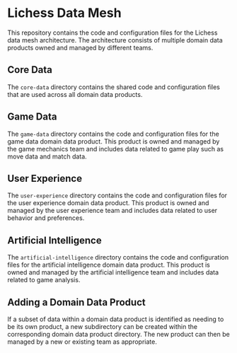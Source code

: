 # Lichess Data Mesh

This repository contains the code and configuration files for the Lichess data mesh architecture. The architecture consists of multiple domain data products owned and managed by different teams. 

## Core Data

The `core-data` directory contains the shared code and configuration files that are used across all domain data products.

## Game Data

The `game-data` directory contains the code and configuration files for the game data domain data product. This product is owned and managed by the game mechanics team and includes data related to game play such as move data and match data. 

## User Experience

The `user-experience` directory contains the code and configuration files for the user experience domain data product. This product is owned and managed by the user experience team and includes data related to user behavior and preferences.

## Artificial Intelligence

The `artificial-intelligence` directory contains the code and configuration files for the artificial intelligence domain data product. This product is owned and managed by the artificial intelligence team and includes data related to game analysis.

## Adding a Domain Data Product

If a subset of data within a domain data product is identified as needing to be its own product, a new subdirectory can be created within the corresponding domain data product directory. The new product can then be managed by a new or existing team as appropriate.
